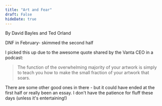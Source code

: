 ```yaml
---
title: "Art and Fear"
draft: False
hideDate: true
---
```


By David Bayles and Ted Orland

DNF in February- skimmed the second half 

I picked this up due to the awesome quote shared by the Vanta CEO in a podcast: 

> The function of the overwhelming majority of your artwork is simply to teach you how to make the small fraction of your artwork that soars.

There are some other good ones in there - but it could have ended at the first half or really been an essay. I don't have the patience for fluff these days (unless it's entertaining!)